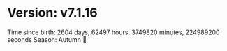 # Version: v7.1.16
Time since birth: 2604 days, 62497 hours, 3749820 minutes, 224989200 seconds
Season: Autumn 🍁
